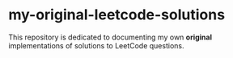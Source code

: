 # my-original-leetcode-solutions
This repository is dedicated to documenting my own **original** implementations of solutions to LeetCode questions.
